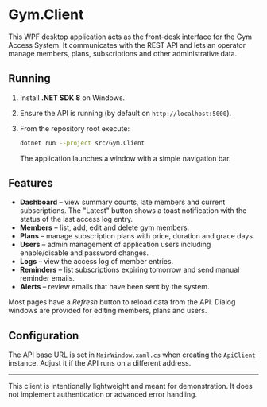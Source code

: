 # Gym.Client

This WPF desktop application acts as the front-desk interface for the Gym Access System. It communicates with the REST API and lets an operator manage members, plans, subscriptions and other administrative data.

## Running

1. Install **.NET SDK 8** on Windows.
2. Ensure the API is running (by default on `http://localhost:5000`).
3. From the repository root execute:

   ```bash
   dotnet run --project src/Gym.Client
   ```

   The application launches a window with a simple navigation bar.

## Features

* **Dashboard** – view summary counts, late members and current subscriptions. The "Latest" button shows a toast notification with the status of the last access log entry.
* **Members** – list, add, edit and delete gym members.
* **Plans** – manage subscription plans with price, duration and grace days.
* **Users** – admin management of application users including enable/disable and password changes.
* **Logs** – view the access log of member entries.
* **Reminders** – list subscriptions expiring tomorrow and send manual reminder emails.
* **Alerts** – review emails that have been sent by the system.

Most pages have a *Refresh* button to reload data from the API. Dialog windows are provided for editing members, plans and users.

## Configuration

The API base URL is set in `MainWindow.xaml.cs` when creating the `ApiClient` instance. Adjust it if the API runs on a different address.

---

This client is intentionally lightweight and meant for demonstration. It does not implement authentication or advanced error handling.
